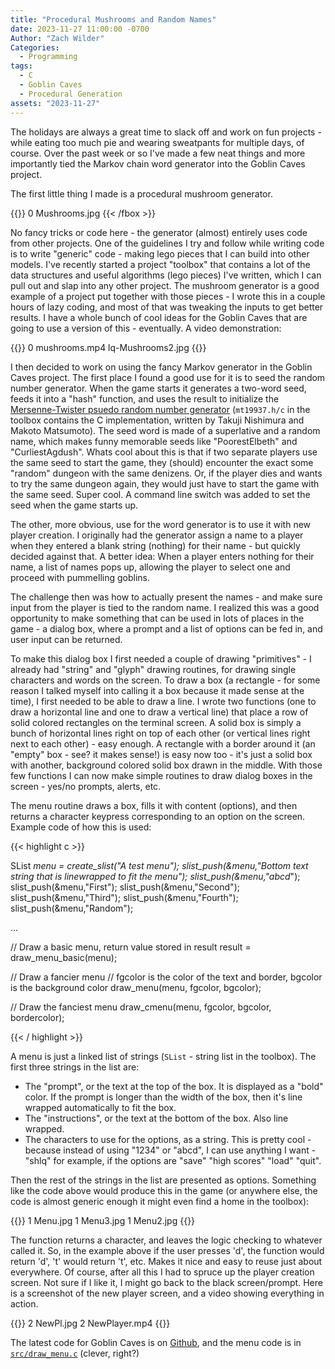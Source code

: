 ```yaml
---
title: "Procedural Mushrooms and Random Names"
date: 2023-11-27 11:00:00 -0700
Author: "Zach Wilder"
Categories:
  - Programming
tags:
  - C
  - Goblin Caves
  - Procedural Generation
assets: "2023-11-27"
---
```


The holidays are always a great time to slack off and work on fun projects -
while eating too much pie and wearing sweatpants for multiple days, of course.
Over the past week or so I've made a few neat things and more importantly
tied the Markov chain word generator into the Goblin Caves project.

The first little thing I made is a procedural mushroom generator.

<!--more-->
{{<fbox>}}
0 Mushrooms.jpg
{{< /fbox >}}

No fancy tricks or code here - the generator (almost) entirely uses code from
other projects. One of the guidelines I try and follow while writing code is to
write "generic" code - making lego pieces that I can build into other models.
I've recently started a project "toolbox" that contains a lot of the data
structures and useful algorithms (lego pieces) I've written, which I can pull
out and slap into any other project. The mushroom generator is a good example of
a project put together with those pieces - I wrote this in a couple hours of
lazy coding, and most of that was tweaking the inputs to get better results. I
have a whole bunch of cool ideas for the Goblin Caves that are going to use a
version of this - eventually. A video demonstration:

{{<fbox>}}
0 mushrooms.mp4 lq-Mushrooms2.jpg
{{</fbox>}}

I then decided to work on using the fancy Markov generator in the Goblin Caves
project. The first place I found a good use for it is to seed the random number
generator. When the game starts it generates a two-word seed, feeds it into a
"hash" function, and uses the result to initialize the [Mersenne-Twister psuedo
random number generator](https://en.wikipedia.org/wiki/Mersenne_Twister)
(`mt19937.h/c` in the toolbox contains the C implementation, written by Takuji
Nishimura and Makoto Matsumoto). The seed word is made of a superlative and a
random name, which makes funny memorable seeds like "PoorestElbeth" and
"CurliestAgdush". Whats cool about this is that if two separate players use the
same seed to start the game, they (should) encounter the exact some "random"
dungeon with the same denizens.  Or, if the player dies and wants to try the
same dungeon again, they would just have to start the game with the same seed.
Super cool. A command line switch was added to set the seed when the game starts
up.

The other, more obvious, use for the word generator is to use it with new player
creation.  I originally had the generator assign a name to a player when they
entered a blank string (nothing) for their name - but quickly decided against
that. A better idea: When a player enters nothing for their name, a list of
names pops up, allowing the player to select one and proceed with pummelling
goblins.  

The challenge then was how to actually present the names - and make sure input
from the player is tied to the random name. I realized this was a good
opportunity to make something that can be used in lots of places in the game - a
dialog box, where a prompt and a list of options can be fed in, and user input
can be returned.

To make this dialog box I first needed a couple of drawing "primitives" - I
already had "string" and "glyph" drawing routines, for drawing single characters
and words on the screen. To draw a box (a rectangle - for some reason I talked
myself into calling it a box because it made sense at the time), I first needed
to be able to draw a line. I wrote two functions (one to draw a horizontal line
and one to draw a vertical line) that place a row of solid colored rectangles on
the terminal screen. A solid box is simply a bunch of horizontal lines right on
top of each other (or vertical lines right next to each other) - easy enough. A
rectangle with a border around it (an "empty" box - see? it makes sense!) is easy
now too - it's just a solid box with another, background colored solid box drawn
in the middle. With those few functions I can now make simple routines to
draw dialog boxes in the screen - yes/no prompts, alerts, etc. 

The menu routine draws a box, fills it with content (options), and then returns a
character keypress corresponding to an option on the screen. Example code of how
this is used:

{{< highlight c >}}

SList *menu = create_slist("A test menu");
slist_push(&menu,"Bottom text string that is linewrapped to fit the menu");
slist_push(&menu,"abcd*");
slist_push(&menu,"First");
slist_push(&menu,"Second");
slist_push(&menu,"Third");
slist_push(&menu,"Fourth");
slist_push(&menu,"Random");

...

// Draw a basic menu, return value stored in result
result = draw_menu_basic(menu);


// Draw a fancier menu
// fgcolor is the color of the text and border, bgcolor is the background color
draw_menu(menu, fgcolor, bgcolor);

// Draw the fanciest menu
draw_cmenu(menu, fgcolor, bgcolor, bordercolor);

{{< / highlight >}}

A menu is just a linked list of strings (`SList` - string list in the toolbox). The first
three strings in the list are:
- The "prompt", or the text at the top of the box. It is displayed as a "bold"
  color. If the prompt is longer than the width of the box, then it's
line wrapped automatically to fit the box. 
- The "instructions", or the text at the bottom of the box. Also line wrapped.
- The characters to use for the options, as a string. This is pretty cool -
  because instead of using "1234" or "abcd", I can use anything I want - "shlq"
for example, if the options are "save" "high scores" "load" "quit".

Then the rest of the strings in the list are presented as options. Something
like the code above would produce this in the game (or anywhere else, the code
is almost generic enough it might even find a home in the toolbox):

{{<fbox>}}
1 Menu.jpg
1 Menu3.jpg
1 Menu2.jpg
{{</fbox>}}

The function returns a character, and leaves the logic checking to whatever
called it. So, in the example above if the user presses 'd', the function would
return 'd', 't' would return 't', etc. Makes it nice and easy to reuse just
about everywhere. Of course, after all this I had to spruce up the player
creation screen. Not sure if I like it, I might go back to the black
screen/prompt. Here is a screenshot of the new player screen, and a video
showing everything in action.

{{<fbox>}}
2 NewPl.jpg
2 NewPlayer.mp4
{{</fbox>}}


The latest code for Goblin Caves is on [Github](https://github.com/zwilder/goblincaves/), and the
menu code is in [`src/draw_menu.c`](https://github.com/zwilder/GoblinCaves/blob/master/src/draw_menu.c) (clever, right?)
